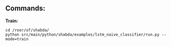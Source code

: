 ## Commands:

**Train:**

```
cd /roor/of/shabda/
python src/main/python/shabda/examples/lstm_naive_classifier/run.py --mode=train
```